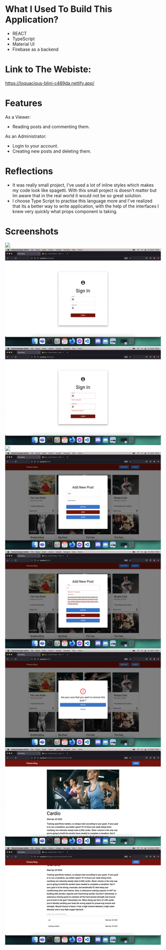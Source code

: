 # What I Used To Build This Application?

- REACT
- TypeScript
- Material UI
- Firebase as a backend


# Link to The Webiste:
  https://loquacious-blini-c489da.netlify.app/

# Features

As a Viewer:

- Reading posts and commenting them.

As an Administrator:

- Login to your account.
- Creating new posts and deleting them.

# Reflections

- It was really small project, I've used a lot of inline styles which makes my code look like spagetti. With this small project is doesn't matter but Im aware that in the real world it would not be so great solution.
- I choose Type Script to practise this language more and I've realized that its a better way to write application, with the help of the interfaces I knew very quickly what props component is taking.

# Screenshots

<img src='./src/images/foto1.png'>
<img src='./src/images/foto2.png'>
<img src='./src/images/foto3.png'>
<img src='./src/images/foto4.png'>
<img src='./src/images/foto5.png'>
<img src='./src/images/foto6.png'>
<img src='./src/images/foto7.png'>
<img src='./src/images/foto8.png'>
<img src='./src/images/foto9.png'>
